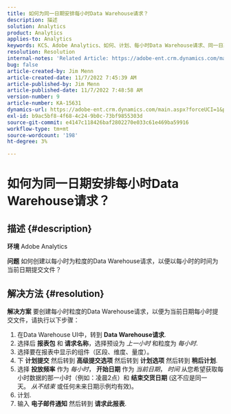 ```yaml
---
title: 如何为同一日期安排每小时Data Warehouse请求？
description: 描述
solution: Analytics
product: Analytics
applies-to: Analytics
keywords: KCS、Adobe Analytics、如何、计划、每小时Data Warehouse请求、同一日期
resolution: Resolution
internal-notes: 'Related Article: https://adobe-ent.crm.dynamics.com/main.aspx?appid=c8f3a4cd-a068-e911-a957-000d3a34e00b&pagetype=entityrecord&etn=knowledgearticle&id=b5d08a45-cea0-ea11-a812-000d3a303484'
bug: false
article-created-by: Jim Menn
article-created-date: 11/7/2022 7:45:39 AM
article-published-by: Jim Menn
article-published-date: 11/7/2022 7:48:58 AM
version-number: 9
article-number: KA-15631
dynamics-url: https://adobe-ent.crm.dynamics.com/main.aspx?forceUCI=1&pagetype=entityrecord&etn=knowledgearticle&id=f2576b26-705e-ed11-9561-6045bd0065f9
exl-id: b9ac5bf8-4f68-4c24-9b0c-73bf9855303d
source-git-commit: e4147c118426baf2802270e033c61e469ba59916
workflow-type: tm+mt
source-wordcount: '198'
ht-degree: 3%

---
```


# 如何为同一日期安排每小时Data Warehouse请求？

## 描述 {#description}


<b>环境</b>
Adobe Analytics

<b>问题</b>
如何创建以每小时为粒度的Data Warehouse请求，以便以每小时的时间为当前日期提交文件？


## 解决方法 {#resolution}


<b>解决方案</b>
要创建每小时粒度的Data Warehouse请求，以便为当前日期每小时提交文件，请执行以下步骤：

1. 在Data Warehouse UI中，转到 <b>Data Warehouse请求</b>.
2. 选择后 <b>报表包</b> 和 <b>请求名称</b>，选择预设为 *上一小时* 和粒度为 *每小时*.
3. 选择要在报表中显示的组件（区段、维度、量度）。
4. 下 <b>计划提交</b> 然后转到 <b>高级提交选项</b> 然后转到 <b>计划选项</b> 然后转到 <b>稍后计划</b>.
5. 选择 <b>投放频率</b> 作为 *每小时*， <b>开始日期</b> 作为 *当前日期*， *时间* 从您希望获取每小时数据的那一小时（例如：凌晨2点）和 <b>结束交货日期</b> (这不应是同一天。 *从不结束* 或任何未来日期示例均有效)。
6. 计划.
7. 输入 <b>电子邮件通知</b> 然后转到 <b>请求此报表</b>.
